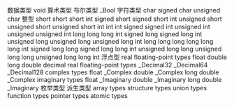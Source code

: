 数据类型
void
算术类型
布尔类型
_Bool
字符类型
char
signed char
unsigned char
整型
short
short
short int
signed short
signed short int
unsigned short
unsigned short
unsigned short int
int
int
signed
signed int
unsigned int
unsigned
unsigned int
long
long
long int
signed long
signed long int
unsigned long
unsigned long
unsigned long int
long long
long long
long long int
signed long long
signed long long int
unsigned long long
unsigned long long
unsigned long long int
浮点型
real floating-point types
float
double
long double
decimal real floating-point types
_Decimal32
_Decimal64
_Decimal128
complex types
float _Complex
double _Complex
long double _Complex
imaginary types
float _Imaginary
double _Imaginary
long double _Imaginary
枚举类型
派生类型
array types
structure types
union types
function types
pointer types
atomic types